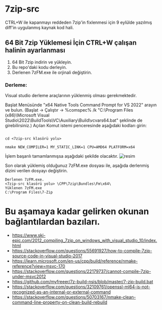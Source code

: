 # 7zip-src
CTRL+W ile kapanmayı reddeden 7zip'in fixlenmesi için 9 eylülde yazılmış diff'in uygulanmış kaynak kod hali.


## 64 Bit 7zip Yüklemesi İçin CTRL+W çalışan halinin ayarlanması

1. 64 Bit 7zip indirin ve yükleyin. 
2. Bu repo'daki kodu derleyin.
3. Derlenen 7zFM.exe ile orjinali değiştirin.


### Derleme: 
Visual studio derleme araçlarının yüklenmiş olması gerekmektedir.

Başlat Menüsünde "x64 Native Tools Command Prompt for VS 2022" arayın ve bulun. (Başlat -> Çalıştır -> %comspec% /k "C:\Program Files (x86)\Microsoft Visual Studio\2022\BuildTools\VC\Auxiliary\Build\vcvars64.bat" şeklinde de girebilirsiniz.)
Açılan Komut istemi penceresinde aşağıdaki kodları girin: 

``` 

cd <7zip-src klasörü yolu>

nmake NEW_COMPILER=1 MY_STATIC_LINK=1 CPU=AMD64 PLATFORM=x64

```
İşlem başarılı tamamlanmışsa aşağıdaki şekilde olacaktır.
![resim](https://user-images.githubusercontent.com/5601326/190855972-b7ea4998-bf65-49f1-935c-c19204db4f09.png)

Son olarak yüklemiş olduğunuz 7zFM.exe dosyası ile, aşağıda derlenmiş dizini verilen dosyayı değiştirin. 

```
Derlenen 7zFM.exe.
<7zip-src klasörü yolu> \CPP\7zip\Bundles\Fm\x64\
Yüklenen 7zFM.exe
C:\Program Files\7-Zip
```


# Bu aşamaya kadar gelirken okunan bağlantılardan bazıları.
- https://www.ski-epic.com/2012_compiling_7zip_on_windows_with_visual_studio_10/index.html
- https://stackoverflow.com/questions/55691927/how-to-compile-7zip-source-code-in-visual-studio-2017
- https://learn.microsoft.com/en-us/cpp/build/reference/nmake-reference?view=msvc-170
- https://stackoverflow.com/questions/22179737/cannot-compile-7zip-under-msvc2012
- https://github.com/myfreeer/7z-build-nsis/blob/master/7-zip-build.bat
- https://stackoverflow.com/questions/32109761/openssl-ml64-is-not-recognized-as-an-internal-or-external-command
- https://stackoverflow.com/questions/50703167/nmake-clean-command-line-property-on-clean-build-rebuild
